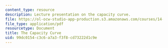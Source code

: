 ```yaml
---
content_type: resource
description: Lecture presentation on the capacity curve.
file: https://ol-ocw-studio-app-production.s3.amazonaws.com/courses/14-771-development-economics-microeconomic-issues-and-policy-models-fall-2008/99dc0154c3c6a7a3f3f8cd73222d1c9e_lec2.pdf
file_type: application/pdf
resourcetype: Document
title: The Capacity Curve
uid: 99dc0154-c3c6-a7a3-f3f8-cd73222d1c9e
---
```

